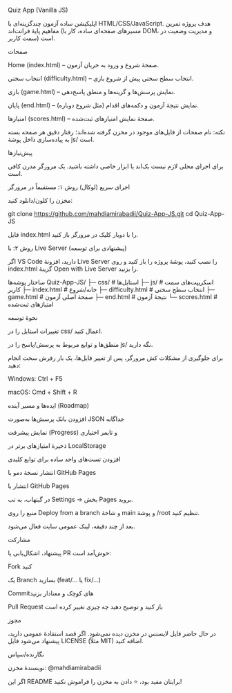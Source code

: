 Quiz App (Vanilla JS)

اپلیکیشن ساده آزمون چندگزینه‌ای با HTML/CSS/JavaScript.
هدف پروژه تمرین مفاهیم پایهٔ فرانت‌اند (مسیرهای صفحه‌ای ساده، کار با DOM، و مدیریت وضعیت در سمت کاربر) است.


صفحات

Home (index.html) – صفحهٔ شروع و ورود به جریان آزمون.

انتخاب سختی (difficulty.html) – انتخاب سطح سختی پیش از شروع بازی.

بازی (game.html) – نمایش پرسش‌ها و گزینه‌ها و منطق پاسخ‌دهی.

پایان (end.html) – نمایش نتیجهٔ آزمون و دکمه‌های اقدام (مثل شروع دوباره).

امتیازها (scores.html) – صفحهٔ نمایش امتیازهای ثبت‌شده.

نکته: نام صفحات از فایل‌های موجود در مخزن گرفته شده‌اند؛ رفتار دقیق هر صفحه بسته به پیاده‌سازی داخل پوشهٔ js/ است.

پیش‌نیازها

برای اجرای محلی لازم نیست بک‌اند یا ابزار خاصی داشته باشید. یک مرورگر مدرن کافی است.

اجرای سریع (لوکال)
روش ۱: مستقیماً در مرورگر

مخزن را کلون/دانلود کنید:

git clone https://github.com/mahdiamirabadii/Quiz-App-JS.git
cd Quiz-App-JS


فایل index.html را با دوبار کلیک در مرورگر باز کنید.

روش ۲: با Live Server (پیشنهادی برای توسعه)

اگر VS Code دارید، افزونهٔ Live Server را نصب کنید، پوشهٔ پروژه را باز کنید و روی index.html گزینهٔ Open with Live Server را بزنید.

ساختار پوشه‌ها
Quiz-App-JS/
├─ css/            # استایل‌ها
├─ js/             # اسکریپت‌های سمت کاربر
├─ index.html      # خانه/شروع
├─ difficulty.html # انتخاب سطح سختی
├─ game.html       # صفحهٔ اصلی آزمون
├─ end.html        # نتیجهٔ آزمون
└─ scores.html     # امتیازهای ثبت‌شده

نحوهٔ توسعه

تغییرات استایل را در css/ اعمال کنید.

منطق‌ها و توابع مربوط به پرسش/پاسخ را در js/ نگه دارید.

برای جلوگیری از مشکلات کش مرورگر، پس از تغییر فایل‌ها، یک بار رفرش سخت انجام دهید:

Windows: Ctrl + F5

macOS: Cmd + Shift + R

ایده‌ها و مسیر آینده (Roadmap)

 افزودن بانک پرسش‌ها به‌صورت JSON جداگانه

 نمایش پیشرفت (Progress) و تایمر اختیاری

 ذخیرهٔ امتیازهای برتر در LocalStorage

 افزودن تست‌های واحد ساده برای توابع کلیدی

 انتشار نسخهٔ دمو با GitHub Pages

انتشار با GitHub Pages

در گیتهاب، به تب Settings → بخش Pages بروید.

منبع را روی Deploy from a branch و شاخهٔ main و پوشهٔ /root تنظیم کنید.

بعد از چند دقیقه، لینک عمومی سایت فعال می‌شود.

مشارکت

پیشنهاد، اشکال‌یابی یا PR خوش‌آمد است:

Fork کنید

یک Branch بسازید (feat/... یا fix/...)

Commitهای کوچک و معنادار بزنید

Pull Request باز کنید و توضیح دهید چه چیزی تغییر کرده است

مجوز

در حال حاضر فایل لایسنس در مخزن دیده نمی‌شود. اگر قصد استفادهٔ عمومی دارید، پیشنهاد می‌شود فایل LICENSE (مثلاً MIT) اضافه کنید.

نگارنده/سپاس

نویسندهٔ مخزن: @mahdiamirabadii

اگر این README برایتان مفید بود، ⭐️ دادن به مخزن را فراموش نکنید!
